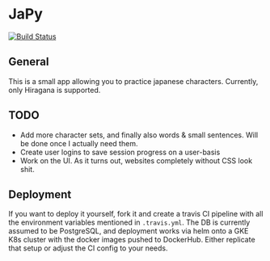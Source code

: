 # JaPy

[![Build Status](https://travis-ci.com/MrTrustworthy/japy.svg?branch=master)](https://travis-ci.com/MrTrustworthy/japy)

## General
This is a small app allowing you to practice japanese characters. Currently, only Hiragana is supported. 

## TODO

* Add more character sets, and finally also words & small sentences. Will be done once I actually need them.
* Create user logins to save session progress on a user-basis
* Work on the UI. As it turns out, websites completely without CSS look shit.

## Deployment
If you want to deploy it yourself, fork it and create a travis CI pipeline with all the environment variables mentioned in `.travis.yml`. The DB is currently assumed to be PostgreSQL, and deployment works via helm onto a GKE K8s cluster with the docker images pushed to DockerHub. Either replicate that setup or adjust the CI config to your needs.
